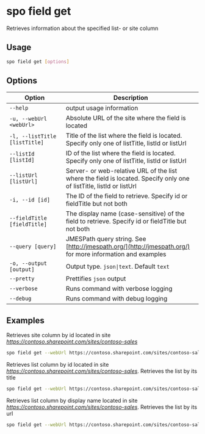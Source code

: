 # spo field get

Retrieves information about the specified list- or site column

## Usage

```sh
spo field get [options]
```

## Options

Option|Description
------|-----------
`--help`|output usage information
`-u, --webUrl <webUrl>`|Absolute URL of the site where the field is located
`-l, --listTitle [listTitle]`|Title of the list where the field is located. Specify only one of listTitle, listId or listUrl
`--listId [listId]`|ID of the list where the field is located. Specify only one of listTitle, listId or listUrl
`--listUrl [listUrl]`|Server- or web-relative URL of the list where the field is located. Specify only one of listTitle, listId or listUrl
`-i, --id [id]`|The ID of the field to retrieve. Specify id or fieldTitle but not both
`--fieldTitle [fieldTitle]`|The display name (case-sensitive) of the field to retrieve. Specify id or fieldTitle but not both
`--query [query]`|JMESPath query string. See [http://jmespath.org/](http://jmespath.org/) for more information and examples
`-o, --output [output]`|Output type. `json\|text`. Default `text`
`--pretty`|Prettifies `json` output
`--verbose`|Runs command with verbose logging
`--debug`|Runs command with debug logging

## Examples

Retrieves site column by id located in site _https://contoso.sharepoint.com/sites/contoso-sales_

```sh
spo field get --webUrl https://contoso.sharepoint.com/sites/contoso-sales --id 5ee2dd25-d941-455a-9bdb-7f2c54aed11b
```

Retrieves list column by id located in site _https://contoso.sharepoint.com/sites/contoso-sales_. Retrieves the list by its title

```sh
spo field get --webUrl https://contoso.sharepoint.com/sites/contoso-sales --listTitle Events --id 5ee2dd25-d941-455a-9bdb-7f2c54aed11b
```

Retrieves list column by display name located in site _https://contoso.sharepoint.com/sites/contoso-sales_. Retrieves the list by its url

```sh
spo field get --webUrl https://contoso.sharepoint.com/sites/contoso-sales --listUrl 'Lists/Events' --fieldTitle 'Title'
```